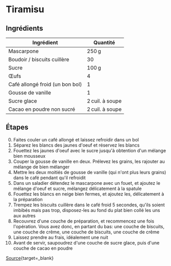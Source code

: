 # Tiramisu

## Ingrédients

| Ingrédient                               | Quantité                           |
|------------------------------------------|------------------------------------|
| Mascarpone                               | 250 g                              |
| Boudoir / biscuits cuillère              | 30                                 |
| Sucre                                    | 100 g                              |
| Œufs                                     | 4                                  |
| Café allongé froid (un bon bol)          | 1                                  |
| Gousse de vanille                        | 1                                  |
| Sucre glace                              | 2 cuil. à soupe                    |
| Cacao en poudre non sucré                | 2 cuil. à soupe                    |

## Étapes

0. Faites couler un café allongé et laissez refroidir dans un bol
1. Séparez les blancs des jaunes d'oeuf et réservez les blancs
2. Fouettez les jaunes d'oeuf avec le sucre jusqu'à obtention d'un mélange bien mousseux
3. Couper la gousse de vanille en deux. Prélevez les grains, les rajouter au mélange de bien mélanger
4. Mettre les deux moitiés de gousse de vanille (qui n'ont plus leurs grains) dans le café pendant qu'il refroidit
5. Dans un saladier détendez le mascarpone avec un fouet, et ajoutez le mélange d'oeuf et sucre, mélangez délicatement à la spatule
6. Fouettez les blancs en neige bien fermes, et ajoutez les, délicatement à la préparation
7. Trempez les biscuits cuillère dans le café froid 5 secondes, qu'ils soient imbibés mais pas trop, disposez-les au fond du plat bien collé les uns aux autres
8. Recouvrez d'une couche de préparation, et recommencez une fois l'opération. Vous avez donc, en partant du bas: une couche de biscuits, une couche de crême, une couche de biscuits, une couche de crême
9. Laissez prendre au frais, idéalement une nuit
10. Avant de servir, saupoudrez d'une couche de sucre glace, puis d'une couche de cacao en poudre

[Source](https://www.hervecuisine.com/recette/tiramisu-traditionnel-au-cafe-et-speculoos/){target=_blank}
